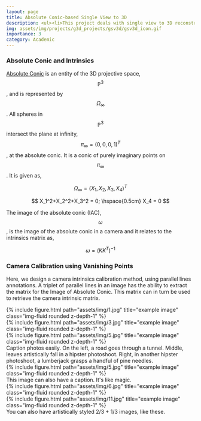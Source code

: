 ```yaml
---
layout: page
title: Absolute Conic-based Single View to 3D
description: <ul><li>This project deals with single view to 3D reconstruction using classical geometric vision concepts. Here, we first design a single image-based intrinsics calculation module, using the concepts of Image of Absolute Conic</li><li>Using this baseline calibration technique, we design the 3D reconstruction pipeline, using manual plane annotations</li></ul>
img: assets/img/projects/g3d_projects/gsv3d/gsv3d_icon.gif
importance: 3
category: Academic
---
```


### Absolute Conic and Intrinsics

[Absolute Conic](https://www.cse.iitd.ac.in/~suban/vision/geometry/node45.html) is an entity of the 3D projective space, $$\mathbb{P}^3$$, and is represented by $$\Omega_\infty$$. All spheres in $$\mathbb{P}^3$$ intersect the plane at infinity, $$\pi_\infty = (0,0,0,1)^T$$, at the absolute conic. It is a conic of purely imaginary points on $$\pi_\infty$$. It is given as,

$$
\Omega_\infty = (X_1,X_2,X_3,X_4)^T
$$

$$
X_1^2+X_2^2+X_3^2 = 0; \hspace{0.5cm} X_4 = 0
$$

The image of the absolute conic (IAC), $$\omega$$, is the image of the absolute conic in a camera and it relates to the intrinsics matrix as,

$$
\omega = (KK^T)^{-1}
$$


### Camera Calibration using Vanishing Points
Here, we design a camera intrinsics calibration method, using parallel lines annotations. A triplet of parallel lines in an image has the ability to extract the matrix for the Image of Absolute Conic. This matrix can in turn be used to retrieve the camera intrinsic matrix.<br>


<div class="row">
    <div class="col-sm mt-3 mt-md-0">
        {% include figure.html path="assets/img/1.jpg" title="example image" class="img-fluid rounded z-depth-1" %}
    </div>
    <div class="col-sm mt-3 mt-md-0">
        {% include figure.html path="assets/img/3.jpg" title="example image" class="img-fluid rounded z-depth-1" %}
    </div>
    <div class="col-sm mt-3 mt-md-0">
        {% include figure.html path="assets/img/5.jpg" title="example image" class="img-fluid rounded z-depth-1" %}
    </div>
</div>
<div class="caption">
    Caption photos easily. On the left, a road goes through a tunnel. Middle, leaves artistically fall in a hipster photoshoot. Right, in another hipster photoshoot, a lumberjack grasps a handful of pine needles.
</div>
<div class="row">
    <div class="col-sm mt-3 mt-md-0">
        {% include figure.html path="assets/img/5.jpg" title="example image" class="img-fluid rounded z-depth-1" %}
    </div>
</div>
<div class="caption">
    This image can also have a caption. It's like magic.
</div>


<div class="row justify-content-sm-center">
    <div class="col-sm-8 mt-3 mt-md-0">
        {% include figure.html path="assets/img/6.jpg" title="example image" class="img-fluid rounded z-depth-1" %}
    </div>
    <div class="col-sm-4 mt-3 mt-md-0">
        {% include figure.html path="assets/img/11.jpg" title="example image" class="img-fluid rounded z-depth-1" %}
    </div>
</div>
<div class="caption">
    You can also have artistically styled 2/3 + 1/3 images, like these.
</div>

